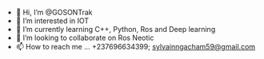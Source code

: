 - 👋 Hi, I’m @GOSONTrak
- 👀 I’m interested in IOT 
- 🌱 I’m currently learning C++, Python, Ros and Deep learning
- 💞️ I’m looking to collaborate on Ros Neotic 
- 📫 How to reach me ... +237696634399; sylvainngacham59@gmail.com

<!---
GOSONTrak/GOSONTrak is a ✨ special ✨ repository because its `README.md` (this file) appears on your GitHub profile.
You can click the Preview link to take a look at your changes.
--->
